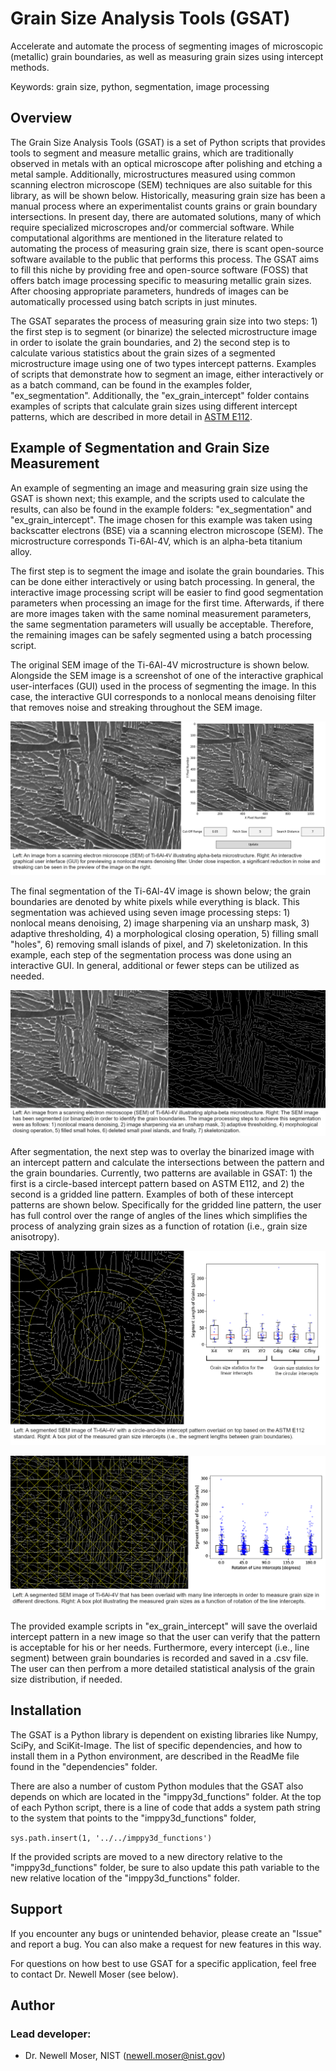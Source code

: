# Grain Size Analysis Tools (GSAT)

Accelerate and automate the process of segmenting images of microscopic 
(metallic) grain boundaries, as well as measuring grain sizes using intercept
methods.

Keywords: grain size, python, segmentation, image processing


## Overview

The Grain Size Analysis Tools (GSAT) is a set of Python scripts that provides tools to segment and measure metallic grains, which are traditionally observed in metals with an optical microscope after polishing and etching a metal sample. Additionally, microstructures measured using common scanning electron microscope (SEM) techniques are also suitable for this library, as will be shown below. Historically, measuring grain size has been a manual process where an experimentalist counts grains or grain boundary intersections. In present day, there are automated solutions, many of which require specialized microscropes and/or commercial software. While computational algorithms are mentioned in the literature related to automating the process of measuring grain size, there is scant open-source software available to the public that performs this process. The GSAT aims to fill this niche by providing free and open-source software (FOSS) that offers batch image processing specific to measuring metallic grain sizes. After choosing appropriate parameters, hundreds of images can be automatically processed using batch scripts in just minutes.

The GSAT separates the process of measuring grain size into two steps: 1) the first step is to segment (or binarize) the selected microstructure image in order to isolate the grain boundaries, and 2) the second step is to calculate various statistics about the grain sizes of a segmented microstructure image using one of two types intercept patterns. Examples of scripts that demonstrate how to segment an image, either interactively or as a batch command, can be found in the examples folder, "ex_segmentation". Additionally, the "ex_grain_intercept" folder contains examples of scripts that calculate grain sizes using different intercept patterns, which are described in more detail in [ASTM E112](https://www.astm.org/standards/e112).


## Example of Segmentation and Grain Size Measurement

An example of segmenting an image and measuring grain size using the GSAT is shown next; this example, and the scripts used to calculate the results, can also be found in the example folders: "ex_segmentation" and "ex_grain_intercept". The image chosen for this example was taken using backscatter electrons (BSE) via a scanning electron microscope (SEM). The microstructure corresponds Ti-6Al-4V, which is an alpha-beta titanium alloy.

The first step is to segment the image and isolate the grain boundaries. This can be done either interactively or using batch processing. In general, the interactive image processing script will be easier to find good segmentation parameters when processing an image for the first time. Afterwards, if there are more images taken with the same nominal measurement parameters, the same segmentation parameters will usually be acceptable. Therefore, the remaining images can be safely segmented using a batch processing script. 

The original SEM image of the Ti-6Al-4V microstructure is shown below. Alongside the SEM image is a screenshot of one of the interactive graphical user-interfaces (GUI) used in the process of segmenting the image. In this case, the interactive GUI corresponds to a nonlocal means denoising filter that removes noise and streaking throughout the SEM image. 

![Left: An SEM image of alpha lathes in Ti-6Al-4V. Right: An interactive graphical user interface to preview a nonlocal means denoising filter to the SEM image.](./readme_resources/nonlocal_means_interactive_gui.png "Interactive GUI for nonlocal means denoising")

The final segmentation of the Ti-6Al-4V image is shown below; the grain boundaries are denoted by white pixels while everything is black. This segmentation was achieved using seven image processing steps: 1) nonlocal means denoising, 2) image sharpening via an unsharp mask, 3) adaptive thresholding, 4) a morphological closing operation, 5) filling small "holes", 6) removing small islands of pixel, and 7) skeletonization. In this example, each step of the segmentation process was done using an interactive GUI. In general, additional or fewer steps can be utilized as needed.  

![Left: An SEM image of alpha lathes in Ti-6Al-4V. Right: A binarized version of the same SEM image, now with the grain boundaries denoted by white pixels.](./readme_resources/sem_ti_6al_4v_segmented_comparison.png "Segmentation of an SEM image")

After segmentation, the next step was to overlay the binarized image with an intercept pattern and calculate the intersections between the pattern and the grain boundaries. Currently, two patterns are available in GSAT: 1) the first is a circle-based intercept pattern based on ASTM E112, and 2) the second is a gridded line pattern. Examples of both of these intercept patterns are shown below. Specifically for the gridded line pattern, the user has full control over the range of angles of the lines which simplifies the process of analyzing grain sizes as a function of rotation (i.e., grain size anisotropy).

![Left: A segmented SEM image of Ti-6Al-4V with a circle-and-line intercept pattern overlaid. Right: A box plot of the measured grain sizes (or segment lengths)](./readme_resources/sem_ti_6al_4v_box_plot_e112.png "Box plot of the ASTM E112 intercept pattern")

![A picture of a segmented SEM image of Ti-6Al-4V with many lines overlaid on top in different directions which are used to measure grain size (i.e., line intercepts) in different directions. Also shown is a box plot of the grain](./readme_resources/sem_ti_6al_4v_box_plot_line_grid_flattened2.png "Measuring grain size using rotated line intercepts")

The provided example scripts in "ex_grain_intercept" will save the overlaid intercept pattern in a new image so that the user can verify that the pattern is acceptable for his or her needs. Furthermore, every intercept (i.e., line segment) between grain boundaries is recorded and saved in a .csv file. The user can then perfrom a more detailed statistical analysis of the grain size distribution, if needed. 


## Installation

The GSAT is a Python library is dependent on existing libraries like Numpy, SciPy, and SciKit-Image. The list of specific dependencies, and how to install them in a Python environment, are described in the ReadMe file found in the "dependencies" folder. 

There are also a number of custom Python modules that the GSAT also depends on which are located in the "imppy3d_functions" folder. At the top of each Python script, there is a line of code that adds a system path string to the system that points to the "imppy3d_functions" folder,

  `sys.path.insert(1, '../../imppy3d_functions')`

If the provided scripts are moved to a new directory relative to the "imppy3d_functions" folder, be sure to also update this path variable to the new relative location of the "imppy3d_functions" folder.


## Support
If you encounter any bugs or unintended behavior, please create an "Issue" and report a bug. You can also make a request for new features in this way. 

For questions on how best to use GSAT for a specific application, feel free
to contact Dr. Newell Moser (see below).


## Author

### Lead developer: 
* Dr. Newell Moser, NIST (newell.moser@nist.gov)
